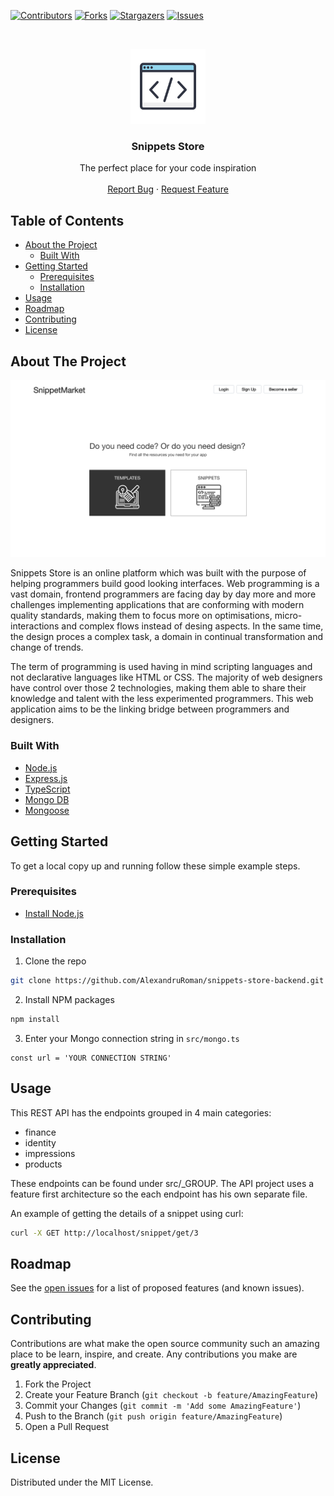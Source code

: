<!-- PROJECT SHIELDS -->
<!--
*** I'm using markdown "reference style" links for readability.
*** Reference links are enclosed in brackets [ ] instead of parentheses ( ).
*** See the bottom of this document for the declaration of the reference variables
*** for contributors-url, forks-url, etc. This is an optional, concise syntax you may use.
*** https://www.markdownguide.org/basic-syntax/#reference-style-links
-->

[![Contributors][contributors-shield]][contributors-url]
[![Forks][forks-shield]][forks-url]
[![Stargazers][stars-shield]][stars-url]
[![Issues][issues-shield]][issues-url]

<!-- PROJECT LOGO -->
<br />
<p align="center">
  <a href="https://github.com/AlexandruRoman/snippets-store-backend">
    <img src="logo.png" alt="Logo" width="120" height="120">
  </a>

  <h3 align="center">Snippets Store</h3>

  <p align="center">
    The perfect place for your code inspiration
    <br />
    <br />
    <a href="https://github.com/AlexandruRoman/snippets-store-backend/issues">Report Bug</a>
    ·
    <a href="https://github.com/AlexandruRoman/snippets-store-backend/issues">Request Feature</a>
  </p>
</p>

<!-- TABLE OF CONTENTS -->

## Table of Contents

- [About the Project](#about-the-project)
  - [Built With](#built-with)
- [Getting Started](#getting-started)
  - [Prerequisites](#prerequisites)
  - [Installation](#installation)
- [Usage](#usage)
- [Roadmap](#roadmap)
- [Contributing](#contributing)
- [License](#license)

<!-- ABOUT THE PROJECT -->

## About The Project

[![Snippet Store Showcase][product-screenshot]](https://github.com/AlexandruRoman/snippets-store-backend)

Snippets Store is an online platform which was built with the purpose of helping programmers build good looking interfaces. Web programming is a vast domain, frontend programmers are facing day by day more and more challenges implementing applications that are conforming with modern quality standards, making them to focus more on optimisations, micro-interactions and complex flows instead of desing aspects. In the same time, the design proces a complex task, a domain in continual transformation and change of trends.

The term of programming is used having in mind scripting languages and not declarative languages like HTML or CSS. The majority of web designers have control over those 2 technologies, making them able to share their knowledge and talent with the less experimented programmers. This web application aims to be the linking bridge between programmers and designers.

### Built With

- [Node.js](https://nodejs.org)
- [Express.js](https://expressjs.com)
- [TypeScript](https://www.typescriptlang.org)
- [Mongo DB](https://www.mongodb.com)
- [Mongoose](https://mongoosejs.com/)

<!-- GETTING STARTED -->

## Getting Started

To get a local copy up and running follow these simple example steps.

### Prerequisites

- [Install Node.js](https://nodejs.org/en/download/)

### Installation

1. Clone the repo

```sh
git clone https://github.com/AlexandruRoman/snippets-store-backend.git
```

2. Install NPM packages

```sh
npm install
```

3. Enter your Mongo connection string in `src/mongo.ts`

```JS
const url = 'YOUR CONNECTION STRING'
```

<!-- USAGE EXAMPLES -->

## Usage

This REST API has the endpoints grouped in 4 main categories:

- finance
- identity
- impressions
- products

These endpoints can be found under src/\_GROUP. The API project uses a feature first architecture so the each endpoint has his own separate file.

An example of getting the details of a snippet using curl:

```bash
curl -X GET http://localhost/snippet/get/3
```

<!-- ROADMAP -->

## Roadmap

See the [open issues](https://github.com/AlexandruRoman/snippets-store-backend/issues) for a list of proposed features (and known issues).

<!-- CONTRIBUTING -->

## Contributing

Contributions are what make the open source community such an amazing place to be learn, inspire, and create. Any contributions you make are **greatly appreciated**.

1. Fork the Project
2. Create your Feature Branch (`git checkout -b feature/AmazingFeature`)
3. Commit your Changes (`git commit -m 'Add some AmazingFeature'`)
4. Push to the Branch (`git push origin feature/AmazingFeature`)
5. Open a Pull Request

<!-- LICENSE -->

## License

Distributed under the MIT License.

<!-- CONTACT -->

<!-- ACKNOWLEDGEMENTS -->

<!-- MARKDOWN LINKS & IMAGES -->
<!-- https://www.markdownguide.org/basic-syntax/#reference-style-links -->

[contributors-shield]: https://img.shields.io/github/contributors/AlexandruRoman/snippets-store-backend.svg?style=flat-square
[contributors-url]: https://github.com/AlexandruRoman/snippets-store-backend/graphs/contributors
[forks-shield]: https://img.shields.io/github/forks/AlexandruRoman/snippets-store-backend.svg?style=flat-square
[forks-url]: https://github.com/AlexandruRoman/snippets-store-backend/network/members
[stars-shield]: https://img.shields.io/github/stars/AlexandruRoman/snippets-store-backend.svg?style=flat-square
[stars-url]: https://github.com/AlexandruRoman/snippets-store-backend/stargazers
[issues-shield]: https://img.shields.io/github/issues/AlexandruRoman/snippets-store-backend.svg?style=flat-square
[issues-url]: https://github.com/AlexandruRoman/snippets-store-backend/issues
[linkedin-shield]: https://img.shields.io/badge/-LinkedIn-black.svg?style=flat-square&logo=linkedin&colorB=555
[linkedin-url]: https://www.linkedin.com/in/alexandru-daniel-roman/
[product-screenshot]: screenshot.png
